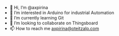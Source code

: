 - 👋 Hi, I’m @axpirina
- 👀 I’m interested in Arduino for industrial Automation
- 🌱 I’m currently learning Git
- 💞️ I’m looking to collaborate on Thingsboard
- 📫 How to reach me axpirina@oteitzalp.com

<!---
axpirina/axpirina is a ✨ special ✨ repository because its `README.md` (this file) appears on your GitHub profile.
You can click the Preview link to take a look at your changes.
--->
